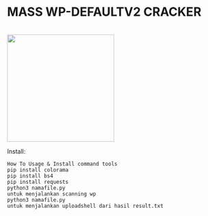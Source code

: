 # MASS WP-DEFAULTV2 CRACKER

<br>

<img src="https://i.top4top.io/p_3075y9rvz0.jpg" width="250" height="250">


Install:

```
How To Usage & Install command tools
pip install colorama
pip install bs4
pip install requests
python3 namafile.py
untuk menjalankan scanning wp
python3 namafile.py
untuk menjalankan uploadshell dari hasil result.txt
```


````**DISCLAIMER : It is strictly forbidden to sell this tool and it is forbidden to commit cybersec crimes. Don't use this tool to hack websites because it really violates the articles of the ITE Law and the owner of this tool will not be responsible for your actions. Use it as best as possible. Be a good hacker**
````
